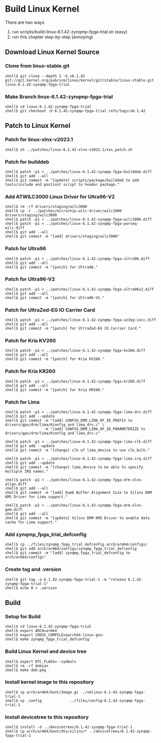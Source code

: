 # Build Linux Kernel

There are two ways

1. run scripts/build-linux-6.1.42-zynqmp-fpga-trial.sh (easy)
2. run this chapter step-by-step (annoying)

## Download Linux Kernel Source

### Clone from linux-stable.git

```console
shell$ git clone --depth 1 -b v6.1.42 git://git.kernel.org/pub/scm/linux/kernel/git/stable/linux-stable.git linux-6.1.42-zynqmp-fpga-trial
```

### Make Branch linux-6.1.42-zynqmp-fpga-trial

```console
shell$ cd linux-6.1.42-zynqmp-fpga-trial
shell$ git checkout -b 6.1.42-zynqmp-fpga-trial refs/tags/v6.1.42
```

## Patch to Linux Kernel

### Patch for linux-xlnx-v2023.1

```console
shell$ sh ../patches/linux-6.1.42-xlnx-v2023.1/xxx_patch.sh
```

### Patch for builddeb

```console
shell$ patch -p1 < ../patches/linux-6.1.42-zynqmp-fpga-builddeb.diff 
shell$ git add --all
shell$ git commit -m "[update] scripts/package/builddeb to add tools/include and postinst script to header package."
```

### Add ATWILC3000 Linux Driver for Ultra96-V2

```console
shell$ rm -rf drivers/staging/wilc3000
shell$ cp -r ../patches/microchip-wilc-driver/wilc1000 drivers/staging/wilc3000
shell$ patch -p1 < ../patches/linux-6.1.42-zynqmp-fpga-wilc3000.diff
shell$ patch -p1 < ../patches/linux-6.1.42-zynqmp-fpga-pwrseq-wilc.diff
shell$ git add --all
shell$ git commit -m "[add] drivers/staging/wilc3000"
```

### Patch for Ultra96

```console
shell$ patch -p1 < ../patches/linux-6.1.42-zynqmp-fpga-ultra96.diff
shell$ git add --all
shell$ git commit -m "[patch] for Ultra96."
```

### Patch for Ultra96-V2

```console
shell$ patch -p1 < ../patches/linux-6.1.42-zynqmp-fpga-ultra96v2.diff 
shell$ git add --all
shell$ git commit -m "[patch] for Ultra96-V2."
```

### Patch for UltraZed-EG IO Carrier Card

```console
shell$ patch -p1 < ../patches/linux-6.1.42-zynqmp-fpga-uz3eg-iocc.diff 
shell$ git add --all
shell$ git commit -m "[patch] for UltraZed-EG IO Carrier Card."
```

### Patch for Kria KV260

```console
shell$ patch -p1 < ../patches/linux-6.1.42-zynqmp-fpga-kv260.diff 
shell$ git add --all
shell$ git commit -m "[patch] for Kria KV260."
```

### Patch for Kria KR260

```console
shell$ patch -p1 < ../patches/linux-6.1.42-zynqmp-fpga-kr260.diff 
shell$ git add --all
shell$ git commit -m "[patch] for Kria KR260."
```

### Patch for Lima

```console
shell$ patch -p1 < ../patches/linux-6.1.42-zynqmp-fpga-lima-drv.diff
shell$ git add --update
shell$ git commit -m "[add] CONFIG_DRM_LIMA_OF_ID_PREFIX to drivers/gpu/drm/lima/Kconfig and lima_drv.c" \
                  -m "[add] CONFIG_DRM_LIMA_OF_ID_PARAMETERIZE to drivers/gpu/drm/lima/Kconfig and lima_drv.c"
```

```console
shell$ patch -p1 < ../patches/linux-6.1.42-zynqmp-fpga-lima-clk.diff
shell$ git add --update
shell$ git commit -m "[change] clk of lima_device to use clk_bulk."
```

```console
shell$ patch -p1 < ../patches/linux-6.1.42-zynqmp-fpga-lima-irq.diff
shell$ git add --update
shell$ git commit -m "[change] lima_device to be able to specify multiple IRQ names."
```

```console
shell$ patch -p1 < ../patches/linux-6.1.42-zynqmp-fpga-drm-xlnx-align.diff
shell$ git add --all
shell$ git commit -m "[add] Dumb Buffer Alignment Size to Xilinx DRM KMS Driver for Lima support."
```

```console
shell$ patch -p1 < ../patches/linux-6.1.42-zynqmp-fpga-drm-xlnx-gem.diff
shell$ git add --all
shell$ git commit -m "[update] Xilinx DRM KMS Driver to enable data cache for Lima support."
```

### Add zynqmp_fpga_trial_defconfig

```console
shell$ cp ../files/zynqmp_fpga_trial_defconfig arch/arm64/configs/
shell$ git add arch/arm64/configs/zynqmp_fpga_trial_defconfig
shell$ git commit -m "[add] zynqmp_fpga_trial_defconfig to arch/arm64/configs"
```

### Create tag and .version

```console
shell$ git tag -a 6.1.42-zynqmp-fpga-trial-1 -m "release 6.1.42-zynqmp-fpga-trial-1"
shell$ echo 0 > .version
```

## Build

### Setup for Build 

```console
shell$ cd linux-6.1.42-zynqmp-fpga-trial
shell$ export ARCH=arm64
shell$ export CROSS_COMPILE=aarch64-linux-gnu-
shell$ make zynqmp_fpga_trial_defconfig
```

### Build Linux Kernel and device tree

```console
shell$ export DTC_FLAGS=--symbols
shell$ rm -rf debian
shell$ make deb-pkg
```

### Install kernel image to this repository

```console
shell$ cp arch/arm64/boot/Image.gz ../vmlinuz-6.1.42-zynqmp-fpga-trial-1
shell$ cp .config             ../files/config-6.1.42-zynqmp-fpga-trial-1
```

### Install devicetree to this repository

```console
shell$ install -d ../devicetrees/6.1.42-zynqmp-fpga-trial-1
shell$ cp arch/arm64/boot/dts/xilinx/* ../devicetrees/6.1.42-zynqmp-fpga-trial-1
```
